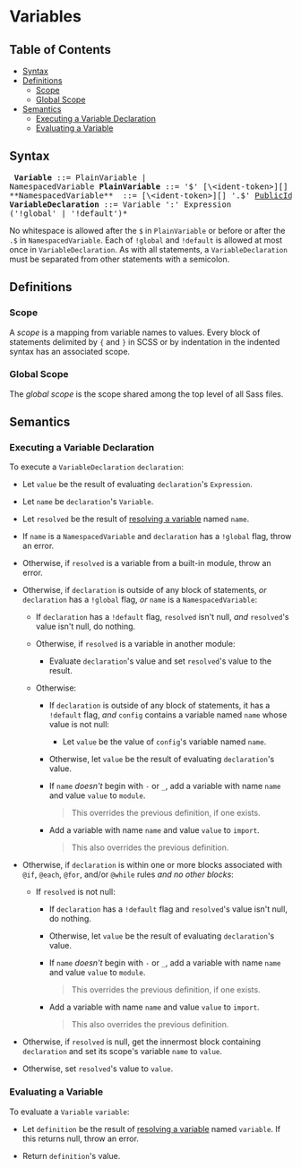 # Variables

## Table of Contents

* [Syntax](#syntax)
* [Definitions](#definitions)
  * [Scope](#scope)
  * [Global Scope](#global-scope)
* [Semantics](#semantics)
  * [Executing a Variable Declaration](#executing-a-variable-declaration)
  * [Evaluating a Variable](#evaluating-a-variable)

## Syntax

<x><pre>
**Variable**            ::= PlainVariable | NamespacedVariable
**PlainVariable**       ::= '$' [\<ident-token>][]
**NamespacedVariable**  ::= [\<ident-token>][] '.$' [PublicIdentifier][]
**VariableDeclaration** ::= Variable ':' Expression ('!global' | '!default')*
</pre></x>

[\<ident-token>]: https://drafts.csswg.org/css-syntax-3/#ident-token-diagram
[PublicIdentifier]: modules.md#syntax

No whitespace is allowed after the `$` in `PlainVariable` or before or after
the `.$` in `NamespacedVariable`. Each of `!global` and `!default` is allowed
at most once in `VariableDeclaration`. As with all statements, a
`VariableDeclaration` must be separated from other statements with a semicolon.

## Definitions

### Scope

A *scope* is a mapping from variable names to values. Every block of statements
delimited by `{` and `}` in SCSS or by indentation in the indented syntax has an
associated scope.

### Global Scope

The *global scope* is the scope shared among the top level of all Sass files.

## Semantics

### Executing a Variable Declaration

To execute a `VariableDeclaration` `declaration`:

* Let `value` be the result of evaluating `declaration`'s `Expression`.

* Let `name` be `declaration`'s `Variable`.

* Let `resolved` be the result of [resolving a variable][] named `name`.

  [resolving a variable]: modules.md#resolving-a-member

* If `name` is a `NamespacedVariable` and `declaration` has a `!global` flag,
  throw an error.

* Otherwise, if `resolved` is a variable from a built-in module, throw an
  error.

* Otherwise, if `declaration` is outside of any block of statements, *or*
  `declaration` has a `!global` flag, *or* `name` is a `NamespacedVariable`:

  * If `declaration` has a `!default` flag, `resolved` isn't null, *and*
   `resolved`'s value isn't null, do nothing.

  * Otherwise, if `resolved` is a variable in another module:

    * Evaluate `declaration`'s value and set `resolved`'s value to the result.

  * Otherwise:

    * If `declaration` is outside of any block of statements, it has a
      `!default` flag, *and* `config` contains a variable named `name` whose
      value is not null:

      * Let `value` be the value of `config`'s variable named `name`.

    * Otherwise, let `value` be the result of evaluating `declaration`'s value.

    * If `name` *doesn't* begin with `-` or `_`, add a variable with name `name`
      and value `value` to `module`.

      > This overrides the previous definition, if one exists.

    * Add a variable with name `name` and value `value` to `import`.

      > This also overrides the previous definition.

* Otherwise, if `declaration` is within one or more blocks associated with
  `@if`, `@each`, `@for`, and/or `@while` rules *and no other blocks*:

  * If `resolved` is not null:

    * If `declaration` has a `!default` flag and `resolved`'s value isn't
      null, do nothing.

    * Otherwise, let `value` be the result of evaluating `declaration`'s value.

    * If `name` *doesn't* begin with `-` or `_`, add a variable with name `name`
      and value `value` to `module`.

      > This overrides the previous definition, if one exists.

    * Add a variable with name `name` and value `value` to `import`.

      > This also overrides the previous definition.

* Otherwise, if `resolved` is null, get the innermost block containing
  `declaration` and set its scope's variable `name` to `value`.

* Otherwise, set `resolved`'s value to `value`.

### Evaluating a Variable

To evaluate a `Variable` `variable`:

* Let `definition` be the result of [resolving a variable][] named `variable`.
  If this returns null, throw an error.

* Return `definition`'s value.
